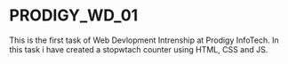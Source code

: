 # PRODIGY_WD_01
This is the first task of Web Devlopment Intrenship at Prodigy InfoTech.
In this task i have created a stopwtach counter using HTML, CSS and JS.

